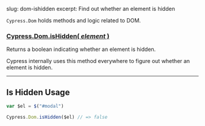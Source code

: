 slug: dom-ishidden
excerpt: Find out whether an element is hidden

`Cypress.Dom` holds methods and logic related to DOM.

### [Cypress.Dom.isHidden( *element* )](#is-hidden-usage)

Returns a boolean indicating whether an element is hidden.

Cypress internally uses this method everywhere to figure out whether an element is hidden.

***

## Is Hidden Usage

```javascript
var $el = $("#modal")

Cypress.Dom.isHidden($el) // => false

```

